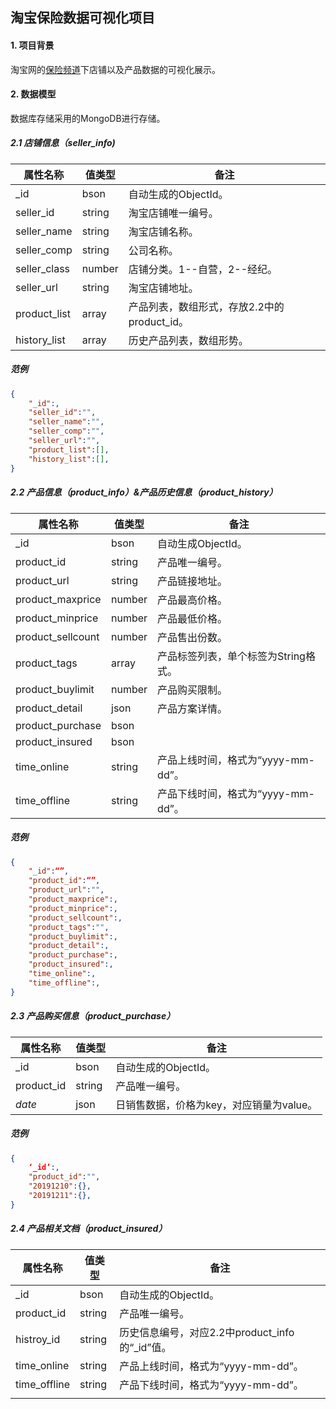 ##	淘宝保险数据可视化项目



####	1.	项目背景

淘宝网的[保险频道](https://baoxian.taobao.com)下店铺以及产品数据的可视化展示。



####	2.	数据模型

数据库存储采用的MongoDB进行存储。



#####	2.1	店铺信息（seller_info)

| 属性名称     | 值类型 | 备注                                        |
| ------------ | ------ | ------------------------------------------- |
| _id          | bson   | 自动生成的ObjectId。                        |
| seller_id    | string | 淘宝店铺唯一编号。                          |
| seller_name  | string | 淘宝店铺名称。                              |
| seller_comp  | string | 公司名称。                                  |
| seller_class | number | 店铺分类。1--自营，2--经纪。                |
| seller_url   | string | 淘宝店铺地址。                              |
| product_list | array  | 产品列表，数组形式，存放2.2中的product_id。 |
| history_list | array  | 历史产品列表，数组形势。                    |

#####	范例

```json
{
    "_id":,
    "seller_id":"",
    "seller_name":"",
    "seller_comp":"",
    "seller_url":"",
    "product_list":[],
	"history_list":[],
}
```



#####	2.2	产品信息（product_info）&产品历史信息（product_history）

| 属性名称          | 值类型 | 备注                                 |
| ----------------- | ------ | ------------------------------------ |
| _id               | bson   | 自动生成ObjectId。                   |
| product_id        | string | 产品唯一编号。                       |
| product_url       | string | 产品链接地址。                       |
| product_maxprice  | number | 产品最高价格。                       |
| product_minprice  | number | 产品最低价格。                       |
| product_sellcount | number | 产品售出份数。                       |
| product_tags      | array  | 产品标签列表，单个标签为String格式。 |
| product_buylimit  | number | 产品购买限制。                       |
| product_detail    | json   | 产品方案详情。                       |
| product_purchase  | bson   |                                      |
| product_insured   | bson   |                                      |
| time_online       | string | 产品上线时间，格式为“yyyy-mm-dd”。   |
| time_offline      | string | 产品下线时间，格式为“yyyy-mm-dd”。   |

#####	范例

```json
{
    "_id":“”,
    "product_id":“”,
    "product_url":"",
    "product_maxprice":,
    "product_minprice":,
    "product_sellcount":,
    "product_tags":"",
    "product_buylimit":,
    "product_detail":,
    "product_purchase":,
    "product_insured":,
    "time_online":,
    "time_offline":,
}
```



#####	2.3	产品购买信息（product_purchase）

| 属性名称   | 值类型 | 备注                                     |
| ---------- | ------ | ---------------------------------------- |
| _id        | bson   | 自动生成的ObjectId。                     |
| product_id | string | 产品唯一编号。                           |
| *date*     | json   | 日销售数据，价格为key，对应销量为value。 |

#####	范例

```json
{
    ‘_id’:,
    "product_id":"",
    "20191210":{},
	"20191211":{},
}
```



#####	2.4	产品相关文档（product_insured）

| 属性名称     | 值类型 | 备注                                           |
| ------------ | ------ | ---------------------------------------------- |
| _id          | bson   | 自动生成的ObjectId。                           |
| product_id   | string | 产品唯一编号。                                 |
| histroy_id   | string | 历史信息编号，对应2.2中product_info的“_id”值。 |
| time_online  | string | 产品上线时间，格式为“yyyy-mm-dd”。             |
| time_offline | string | 产品下线时间，格式为“yyyy-mm-dd”。             |
|              |        |                                                |

